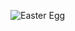 <img src="https://upload.wikimedia.org/wikipedia/commons/thumb/5/54/Bg-easter-eggs.jpg/1200px-Bg-easter-eggs.jpg"
     alt="Easter Egg"
     style="float: left; margin-right: 10px;" />
